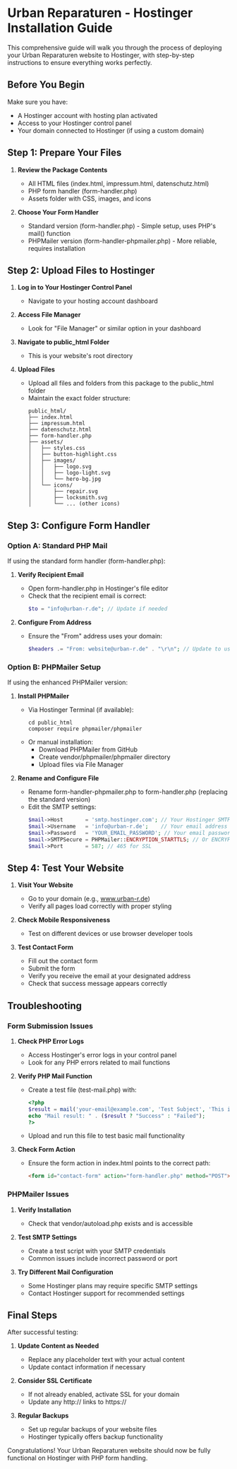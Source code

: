 # Urban Reparaturen - Hostinger Installation Guide

This comprehensive guide will walk you through the process of deploying your Urban Reparaturen website to Hostinger, with step-by-step instructions to ensure everything works perfectly.

## Before You Begin

Make sure you have:
- A Hostinger account with hosting plan activated
- Access to your Hostinger control panel
- Your domain connected to Hostinger (if using a custom domain)

## Step 1: Prepare Your Files

1. **Review the Package Contents**
   - All HTML files (index.html, impressum.html, datenschutz.html)
   - PHP form handler (form-handler.php)
   - Assets folder with CSS, images, and icons

2. **Choose Your Form Handler**
   - Standard version (form-handler.php) - Simple setup, uses PHP's mail() function
   - PHPMailer version (form-handler-phpmailer.php) - More reliable, requires installation

## Step 2: Upload Files to Hostinger

1. **Log in to Your Hostinger Control Panel**
   - Navigate to your hosting account dashboard

2. **Access File Manager**
   - Look for "File Manager" or similar option in your dashboard

3. **Navigate to public_html Folder**
   - This is your website's root directory

4. **Upload Files**
   - Upload all files and folders from this package to the public_html folder
   - Maintain the exact folder structure:
     ```
     public_html/
     ├── index.html
     ├── impressum.html
     ├── datenschutz.html
     ├── form-handler.php
     ├── assets/
     │   ├── styles.css
     │   ├── button-highlight.css
     │   ├── images/
     │   │   ├── logo.svg
     │   │   ├── logo-light.svg
     │   │   └── hero-bg.jpg
     │   └── icons/
     │       ├── repair.svg
     │       ├── locksmith.svg
     │       └── ... (other icons)
     ```

## Step 3: Configure Form Handler

### Option A: Standard PHP Mail

If using the standard form handler (form-handler.php):

1. **Verify Recipient Email**
   - Open form-handler.php in Hostinger's file editor
   - Check that the recipient email is correct:
     ```php
     $to = "info@urban-r.de"; // Update if needed
     ```

2. **Configure From Address**
   - Ensure the "From" address uses your domain:
     ```php
     $headers .= "From: website@urban-r.de" . "\r\n"; // Update to use your domain
     ```

### Option B: PHPMailer Setup

If using the enhanced PHPMailer version:

1. **Install PHPMailer**
   - Via Hostinger Terminal (if available):
     ```
     cd public_html
     composer require phpmailer/phpmailer
     ```
   - Or manual installation:
     - Download PHPMailer from GitHub
     - Create vendor/phpmailer/phpmailer directory
     - Upload files via File Manager

2. **Rename and Configure File**
   - Rename form-handler-phpmailer.php to form-handler.php (replacing the standard version)
   - Edit the SMTP settings:
     ```php
     $mail->Host       = 'smtp.hostinger.com'; // Your Hostinger SMTP server
     $mail->Username   = 'info@urban-r.de';    // Your email address
     $mail->Password   = 'YOUR_EMAIL_PASSWORD'; // Your email password
     $mail->SMTPSecure = PHPMailer::ENCRYPTION_STARTTLS; // Or ENCRYPTION_SMTPS
     $mail->Port       = 587; // 465 for SSL
     ```

## Step 4: Test Your Website

1. **Visit Your Website**
   - Go to your domain (e.g., www.urban-r.de)
   - Verify all pages load correctly with proper styling

2. **Check Mobile Responsiveness**
   - Test on different devices or use browser developer tools

3. **Test Contact Form**
   - Fill out the contact form
   - Submit the form
   - Verify you receive the email at your designated address
   - Check that success message appears correctly

## Troubleshooting

### Form Submission Issues

1. **Check PHP Error Logs**
   - Access Hostinger's error logs in your control panel
   - Look for any PHP errors related to mail functions

2. **Verify PHP Mail Function**
   - Create a test file (test-mail.php) with:
     ```php
     <?php
     $result = mail('your-email@example.com', 'Test Subject', 'This is a test email');
     echo "Mail result: " . ($result ? "Success" : "Failed");
     ?>
     ```
   - Upload and run this file to test basic mail functionality

3. **Check Form Action**
   - Ensure the form action in index.html points to the correct path:
     ```html
     <form id="contact-form" action="form-handler.php" method="POST">
     ```

### PHPMailer Issues

1. **Verify Installation**
   - Check that vendor/autoload.php exists and is accessible

2. **Test SMTP Settings**
   - Create a test script with your SMTP credentials
   - Common issues include incorrect password or port

3. **Try Different Mail Configuration**
   - Some Hostinger plans may require specific SMTP settings
   - Contact Hostinger support for recommended settings

## Final Steps

After successful testing:

1. **Update Content as Needed**
   - Replace any placeholder text with your actual content
   - Update contact information if necessary

2. **Consider SSL Certificate**
   - If not already enabled, activate SSL for your domain
   - Update any http:// links to https://

3. **Regular Backups**
   - Set up regular backups of your website files
   - Hostinger typically offers backup functionality

Congratulations! Your Urban Reparaturen website should now be fully functional on Hostinger with PHP form handling.